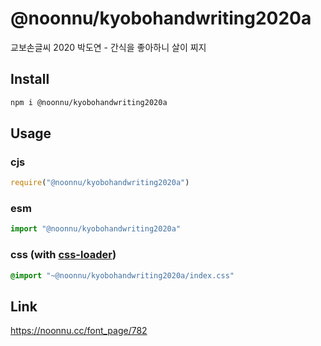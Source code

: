 # @noonnu/kyobohandwriting2020a
교보손글씨 2020 박도연 - 간식을 좋아하니 살이 찌지

## Install
```sh
npm i @noonnu/kyobohandwriting2020a
```
## Usage
### cjs
```js
require("@noonnu/kyobohandwriting2020a")
```
### esm
```js
import "@noonnu/kyobohandwriting2020a"
```
### css (with [css-loader](https://github.com/webpack-contrib/css-loader))
```css
@import "~@noonnu/kyobohandwriting2020a/index.css"
```

## Link
https://noonnu.cc/font_page/782